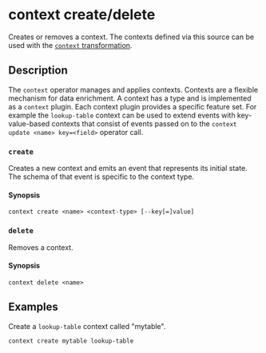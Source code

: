 # context create/delete

Creates or removes a context. The contexts defined via this source can be used
with the [`context` transformation](../transformations/context.md).

## Description

The `context` operator manages and applies contexts. Contexts are a flexible
mechanism for data enrichment. A context has a type and is implemented as a
`context` plugin. Each context plugin provides a specific feature set. For
example the `lookup-table` context can be used to extend events with
key-value-based contexts that consist of events passed on to the `context
update <name> key=<field>` operator call.

### `create`

Creates a new context and emits an event that represents its initial state.
The schema of that event is specific to the context type.

#### Synopsis

```
context create <name> <context-type> [--key[=]value]
```

### `delete`

Removes a context.

#### Synopsis

```
context delete <name>
```

## Examples

Create a `lookup-table` context called "mytable".

```
context create mytable lookup-table
```
